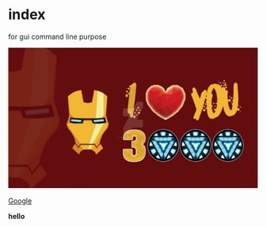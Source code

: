 # index
for gui command line purpose

![alt text](i_love_you_3000_iron_man_by_omerjgraphics-dd6yqpf.jpg)

[Google](https://www.google.com/)

**hello**

